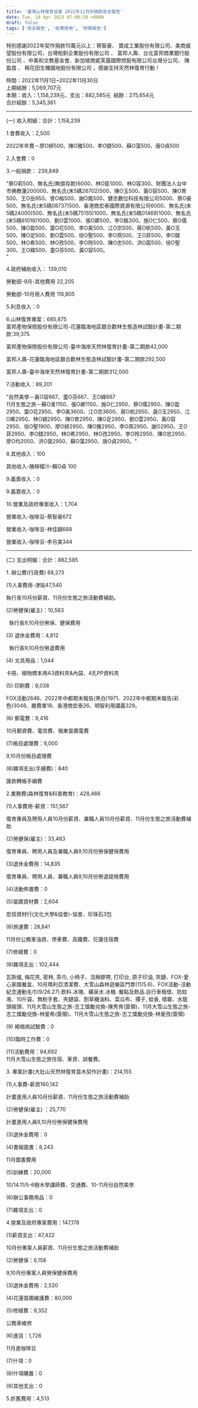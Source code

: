 ```yaml
---
title: '臺灣山林復育協會 2022年11月份捐款收支報告'
date: Tue, 18 Apr 2023 07:00:39 +0000
draft: false
tags: ['收支報告', '經費使用', '財務報告']
---
```


特別感謝2022年契作捐款10萬元以上：蔡智豪、 寶成工業股份有限公司、美商威望股份有限公司、台灣柏釧企業股份有限公司 、 富邦人壽、台北富邦商業銀行股份公司 、中美和文教基金會、新加坡商妮芙露國際控股有限公司台灣分公司、 陳盈昌 、 棉花田生機園地股份有限公司 ，感謝支持天然林復育行動！

時間：2022年11月1日~2022年11月30日  
上期結餘：5,069,707元  
本期：收入：1,158,239元、支出：882,585元  結餘：275,654元  
合計結餘：5,345,361

* * *

(一) 收入明細：合計：1,158,239

1.會費收入：2,500

2022年年費－廖O婷500、陳O雅500、李O鎂500、蘇O藻500、唐O貞500

2.入會費：0

3.一般捐款： 239,849

"蔡O莉500、無名氏(無摺存款)6000、林O臣1000、林O容300、財團法人台中市佛教蓮200000、無名氏(末5碼26702)500、陳O玉500、黃O容500、陳O育500、王O岳950、曾O榕500、謝O鳳500、健丞數位科技有限公司5000、蔡O豪500、無名氏(末5碼08737)500、香港商宏泰國際資源有限公司6000、無名氏(末5碼24000)500、無名氏(末5碼75155)1000、無名氏(末5碼01469)1000、無名氏(末5碼61018)1000、劉O雲1000、張O卿500、李O銘300、施O仁500、蔡O儒500、陳O盈500、葉O花500、李O美500、江O宗500、蔣O帆500、黃O玉500、陳O足500、劉O雲500、徐O聖500、李O燕500、王O菲500、李O鎂500、林O希500、林O孜500、李O玲500、陳O忠500、洪O茵500、徐O聖300、王O緯500、童O芬500、黃O容500。  
"

4.政府補助收入： 139,010

勞動部-9月-其他費用 22,205

勞動部-10月用人費用 116,805

5.利息收入：0

6.山林復育專案：685,875  
富邦產物保險股份有限公司-花蓮臨海地區銀合歡林生態造林試驗計畫-第二期款:39,375

富邦產物保險股份有限公司-臺中海岸天然林復育計畫-第二期款42,000

富邦人壽-花蓮臨海地區銀合歡林生態造林試驗計畫-第二期款292,500

富邦人壽-臺中海岸天然林復育計畫-第二期款312,000

7.活動收入：89,201

"自然美學－黃O容667、童O芬667、王O緯667  
11月生態之旅－蘇O淮1150、張O卿1150、施O仁2950、蔡O儒2950、陳O盈2950、葉O花2950、李O美3600、江O宗3600、蔣O帆2950、黃O玉2950、江O晞2950、林O穎2950、陳O育2950、陳O足2950、劉O雲2950、黃O容2950、徐O聖1900、廖O婷2950、陳O雅2950、李O燕2950、謝O2950、王O菲2950、李O鎂2950、林O希2950、林O孜2950、李O玲2950、陳O忠2950、廖O均2050、洪O茵2950、蘇O藻2950、唐O貞2950。"

8.其他收入：100

其他收入-醜檸檬汁-賴O貞 100 

9.義賣收入：0

9.義賣收入：0

10.營業及政府專案收入：1,704

營業收入-咖啡豆-蔡智豪672

營業收入-咖啡豆-林佳穎688

營業收入-咖啡豆-李月美344

* * *

(二) 支出明細：合計：882,585

1. 辦公費(行政費) 88,273

(1)人事費用-津貼47,540

執行長10月份薪資、11月份生態之旅活動費補助。

(2)勞健保(雇主)：10,583

  執行長9,10月份勞保、健保費用

(3) 退休金費用：4,812

  執行長9,10月份勞退費用

(4) 文具用品：1,044

卡冊、植物標本用A3資料夾&內袋、4孔PP資料夾

(5) 印刷費：8,038

FOX活動2646、2022年中都期末報告(黑白)1971、2022年中都期末報告(彩色)3048、繳費單18、香港商宏泰26、明智利用講義329。

(6) 郵電費：9,416

10月郵資費、電信費、嶺東苗圃電費

(7)帳目處理費：6,000

9,10月份帳目處理費

(8)雜項支出(手續費)：840

匯款轉帳手續費

2.業務費(森林復育&科普教育)：428,466

(1)人事費用-薪資：151,567

復育專員及聘用人員10月份薪資、兼職人員10月份薪資、11月份生態之旅活動費補助

(2)勞健保(雇主)：33,483

復育專員、聘用人員及兼職人員9,10月份勞保健保費用

(3)退休金費用：14,835

復育專員、聘用人員、兼職人員9,10月份勞退提撥費用

(4)活動佈置費：0

(5)苗圃資材費：2,604

宏信資材行(文化大學&協會)-協會、珍珠石3包

(6)旅運費：28,841

11月份公務車油資、停車費、高鐵費、花蓮住宿費

(7)修繕費：0

(8)雜項支出：102,444

瓦斯爐, 梅花夾, 密林, 茶巾, 小椅子、泡棉膠帶, 打印台, 原子印油, 夾鏈、FOX-愛心家園餐盒、10月瑪利亞清潔費、大雪山森林遊樂區門票(11/5.6)、FOX活動-活動紀念運動毛巾(9/26.27).飲料.冰塊、礦泉水.冰桶 .餐點及飲品.自行車租借、防蚊液、10斤袋、無粉手套、夾鏈袋、割草機油料、菜瓜布、撢子, 蚊香, 噴霧、水龍頭接頭、11月大雪山生態之旅-志工獎勵兌換-陳秀育(簽領)、11月大雪山生態之旅-志工獎勵兌換-林爰希(簽領)、11月大雪山生態之旅-志工獎勵兌換-林爰孜(簽領)

(9) 褐根病試驗費：0

(10)臨時工作費：0

(11)活動費用：94,692  
11月大雪山生態之旅住宿、車資、誤餐費。

3. 專案計畫(大肚山天然林復育苗木契作計畫)：214,155

(1)人事費-薪資160,142

計畫進用人員10月份薪資、11月份生態之旅活動費補助

(2)勞健保(雇主) ：25,770

計畫進用人員9,10月份勞保健保費用

(3)退休金費用：0

(4)書報圖書：8,243

11月圖書費用

(5)訓練費：20,000

10/14.11/5-6樹木學講師費、交通費、10-11月份自然美學

(6)辦公事務用品：0

(7)雜項支出：0

4.營業及政府專案費用：147,178

(1)薪資支出：47,422

10月份專案人員薪資、11月份生態之旅活動費補助

(2)勞健保：6,158

9,10月份專案人員勞保健保費用

(3)退休金費用：2,520

(4)花蓮苗圃維護費：80,000

(5)修繕費：9,352

公務車維修

(6)進貨：1,726

11月進咖啡豆

(7)什項：0

(8)什項購置：0

(9)其他支出：0

5.折舊費用：4,513